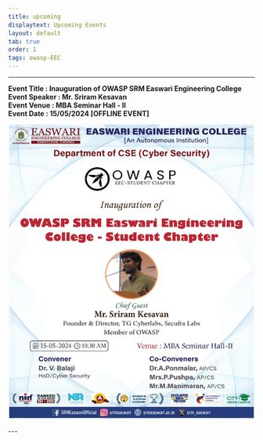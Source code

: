 ```yaml
---
title: upcoming
displaytext: Upcoming Events
layout: default
tab: true
order: 1
tags: owasp-EEC
---
```


---
**Event Title : Inauguration of OWASP SRM Easwari Engineering College**<br>
**Event Speaker : Mr. Sriram Kesavan**<br>
**Event Venue : MBA Seminar Hall - II**<br>
**Event Date : 15/05/2024 [OFFLINE EVENT]** <br>
<p align="center">
  <img src="https://github.com/OWASP/www-chapter-srm-easwari-engineering-college/blob/main/assets/images/Inauguration.jpg?raw=true" height="600" width="500"> 
</p>
---
